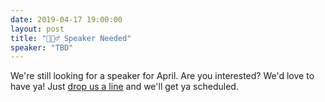 ```yaml
---
date: 2019-04-17 19:00:00
layout: post
title: "🤷🏻‍♂️ Speaker Needed"
speaker: "TBD"
---
```


We're still looking for a speaker for April. Are you interested? We'd love to have ya! Just [drop us a line](mailto:guy@guyroyse.com) and we'll get ya scheduled.
